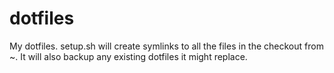 dotfiles
========

My dotfiles. setup.sh will create symlinks to all the files in the checkout from ~. It will also backup any existing dotfiles it might replace.
